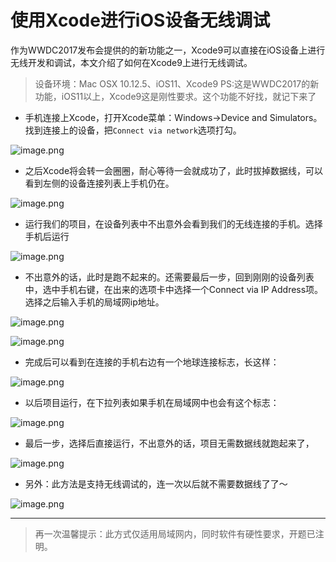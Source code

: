 # 使用Xcode进行iOS设备无线调试


作为WWDC2017发布会提供的的新功能之一，Xcode9可以直接在iOS设备上进行无线开发和调试，本文介绍了如何在Xcode9上进行无线调试。

<!-- excerpt -->



> 设备环境：Mac OSX 10.12.5、iOS11、Xcode9
PS:这是WWDC2017的新功能，iOS11以上，Xcode9这是刚性要求。这个功能不好找，就记下来了

* 手机连接上Xcode，打开Xcode菜单：Windows->Device and Simulators。找到连接上的设备，把`Connect via network`选项打勾。

![image.png](http://upload-images.jianshu.io/upload_images/459563-945328f02d0e369a.png?imageMogr2/auto-orient/strip%7CimageView2/2/w/1240)

* 之后Xcode将会转一会圈圈，耐心等待一会就成功了，此时拔掉数据线，可以看到左侧的设备连接列表上手机仍在。

![image.png](http://upload-images.jianshu.io/upload_images/459563-7fe9c118197a8bab.png?imageMogr2/auto-orient/strip%7CimageView2/2/w/1240)

* 运行我们的项目，在设备列表中不出意外会看到我们的无线连接的手机。选择手机后运行

![image.png](http://upload-images.jianshu.io/upload_images/459563-a4e3f9d339fa7bb3.png?imageMogr2/auto-orient/strip%7CimageView2/2/w/1240)

* 不出意外的话，此时是跑不起来的。还需要最后一步，回到刚刚的设备列表中，选中手机右键，在出来的选项卡中选择一个Connect via IP Address项。选择之后输入手机的局域网ip地址。

![image.png](http://upload-images.jianshu.io/upload_images/459563-17b474736b997be5.png?imageMogr2/auto-orient/strip%7CimageView2/2/w/1240)


![image.png](http://upload-images.jianshu.io/upload_images/459563-a47703b31af7719f.png?imageMogr2/auto-orient/strip%7CimageView2/2/w/1240)

* 完成后可以看到在连接的手机右边有一个地球连接标志，长这样：

![image.png](http://upload-images.jianshu.io/upload_images/459563-4501412e92f35d3b.png?imageMogr2/auto-orient/strip%7CimageView2/2/w/1240)
* 以后项目运行，在下拉列表如果手机在局域网中也会有这个标志：

![image.png](http://upload-images.jianshu.io/upload_images/459563-a7fa9ffe0bd97902.png?imageMogr2/auto-orient/strip%7CimageView2/2/w/1240)
* 最后一步，选择后直接运行，不出意外的话，项目无需数据线就跑起来了，

![image.png](http://upload-images.jianshu.io/upload_images/459563-3123b1461dc2f8b3.png?imageMogr2/auto-orient/strip%7CimageView2/2/w/1240)

* 另外：此方法是支持无线调试的，连一次以后就不需要数据线了了～

![image.png](http://upload-images.jianshu.io/upload_images/459563-a8ac56b0329f1085.png?imageMogr2/auto-orient/strip%7CimageView2/2/w/1240)

----
> 再一次温馨提示：此方式仅适用局域网内，同时软件有硬性要求，开题已注明。

